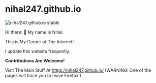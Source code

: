 # nihal247.github.io

![nihal247.github.io stable](https://badgen.net/badge/nihal247.github.io/GPLv3/yellow)

Hi there! 👋 My name is Nihal.

This is My Corner of The Internet!

I update this website frequently.

**Contributions Are Welcome!**

Visit The Main Stuff At https://nihal247.github.io/ (WARNING: One of the pages will force you to leave Firefox!)
